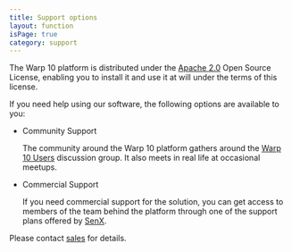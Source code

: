 ```yaml
---
title: Support options
layout: function
isPage: true
category: support
---
```


The Warp 10 platform is distributed under the [Apache 2.0](http://www.apache.org/licenses/LICENSE-2.0) Open Source License, enabling you to install it and use it at will under the terms of this license.

If you need help using our software, the following options are available to you:

* Community Support

  The community around the Warp 10 platform gathers around the [Warp 10 Users](https://groups.google.com/forum/#!forum/warp10-users) discussion group. It also meets in real life at occasional meetups.

* Commercial Support

  If you need commercial support for the solution, you can get access to members of the team behind the platform through one of the support plans offered by [SenX](https://senx.io/).

Please contact [sales](mailto:sales@senx.io) for details.
